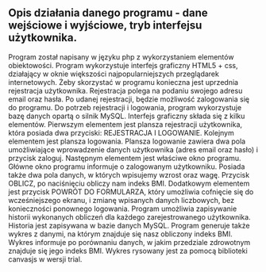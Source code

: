 ## Opis działania danego programu - dane wejściowe i wyjściowe, tryb interfejsu użytkownika.
Program został napisany w języku php z wykorzystaniem elementów obiektowości. Program
wykorzystuje interfejs graficzny HTML5 + css, działający w oknie większości najpopularniejszych
przeglądarek internetowych.
Żeby skorzystać w programu konieczna jest uprzednia rejestracja użytkownika. Rejestracja polega na
podaniu swojego adresu email oraz hasła. Po udanej rejestracji, będzie możliwość zalogowania się do
programu. Do potrzeb rejestracji i logowania, program wykorzystuje bazę danych opartą o silnik
MySQL.
Interfejs graficzny składa się z kilku elementów. Pierwszym elementem jest plansza rejestracji
użytkownika, która posiada dwa przyciski: REJESTRACJA I LOGOWANIE.
Kolejnym elementem jest plansza logowania. Plansza logowanie zawiera dwa pola umożliwiające
wprowadzenie danych użytkownika (adres email oraz hasło) i przycisk zaloguj.
Następnym elementem jest właściwe okno programu. Główne okno programu informuje o
zalogowanym użytkowniku. Posiada także dwa pola danych, w których wpisujemy wzrost oraz wagę.
Przycisk OBLICZ, po naciśnięciu obliczy nam indeks BMI. Dodatkowym elementem jest przycisk
POWRÓT DO FORMULARZA, który umożliwia cofnięcie się do wcześniejszego ekranu, i zmianę
wpisanych danych liczbowych, bez konieczności ponownego logowania.
Program umożliwia zapisywanie historii wykonanych obliczeń dla każdego zarejestrowanego
użytkownika. Historia jest zapisywana w bazie danych MySQL.
Program generuje także wykres z danymi, na którym znajduje się nasz obliczony indeks BMI. Wykres
informuje po porównaniu danych, w jakim przedziale zdrowotnym znajduje się jego indeks BMI.
Wykres rysowany jest za pomocą biblioteki canvasjs w wersji trial.
